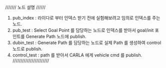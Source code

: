 /////// 노드 설명 //////
1. pub_index : 라이다로 부터 인덱스 받기 전에 실험해보려고 임의로 인덱스를 주는 노드.
2. pub_test : Select Goal Point 를 담당하는 노드로 인덱스를 받아서 goal/init 포인트를 Generate Path 노드에 publish.
3. dubin_test : Generate Path 를 담당하는 노드로 실제 Path 를 생성하여 control 노드로 publish.
4. control_test : path 를 받아서 CARLA 에게 vehicle cmd 를 publish.
///////////////////////